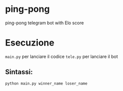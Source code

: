 # ping-pong
ping-pong telegram bot with Elo score


# Esecuzione
`main.py` per lanciare il codice
`tele.py` per lanciare il bot

## Sintassi:
```bash
python main.py winner_name loser_name
